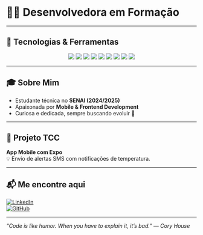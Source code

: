 # 👩‍💻 Desenvolvedora em Formação

---

## 🚀 Tecnologias & Ferramentas

<div align="center">
  <img src="https://img.shields.io/badge/HTML5-E34F26?style=for-the-badge&logo=html5&logoColor=white" />
  <img src="https://img.shields.io/badge/CSS3-1572B6?style=for-the-badge&logo=css3&logoColor=white" />
  <img src="https://img.shields.io/badge/JavaScript-F7DF1E?style=for-the-badge&logo=javascript&logoColor=black" />
  <img src="https://img.shields.io/badge/Python-3776AB?style=for-the-badge&logo=python&logoColor=white" />
  <img src="https://img.shields.io/badge/React-61DAFB?style=for-the-badge&logo=react&logoColor=black" />
  <img src="https://img.shields.io/badge/Expo-1B1F23?style=for-the-badge&logo=expo&logoColor=white" />
  <img src="https://img.shields.io/badge/Node.js-339933?style=for-the-badge&logo=node.js&logoColor=white" />
  <img src="https://img.shields.io/badge/MySQL-4479A1?style=for-the-badge&logo=mysql&logoColor=white" />
  <img src="https://img.shields.io/badge/Arduino-00979D?style=for-the-badge&logo=arduino&logoColor=white" />
</div>

---

## 🎓 Sobre Mim

- Estudante técnica no **SENAI (2024/2025)**
- Apaixonada por **Mobile & Frontend Development**
- Curiosa e dedicada, sempre buscando evoluir 🚀

---

## 📱 Projeto TCC

**App Mobile com Expo**  
💡 Envio de alertas SMS com notificações de temperatura.

---

## 📬 Me encontre aqui

[![LinkedIn](https://img.shields.io/badge/LinkedIn-%230077B5.svg?style=for-the-badge&logo=linkedin&logoColor=white)](https://linkedin.com/in/seuperfil)  
[![GitHub](https://img.shields.io/badge/GitHub-%23121011.svg?style=for-the-badge&logo=github&logoColor=white)](https://github.com/seuusuario)

---

*“Code is like humor. When you have to explain it, it’s bad.” — Cory House*
